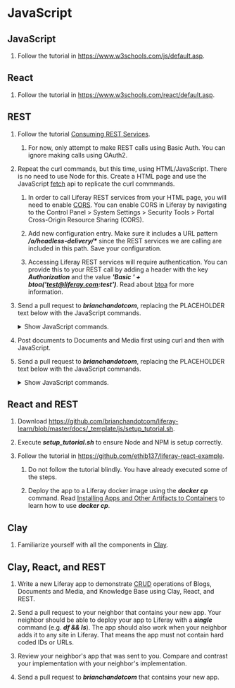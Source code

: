 # JavaScript

## JavaScript

1. Follow the tutorial in https://www.w3schools.com/js/default.asp.

## React

1. Follow the tutorial in https://www.w3schools.com/react/default.asp.

## REST

1. Follow the tutorial [Consuming REST Services](https://learn.liferay.com/dxp/latest/en/headless-delivery/consuming-apis/consuming-rest-services.html).

	1. For now, only attempt to make REST calls using Basic Auth. You can ignore making calls using OAuth2.

1. Repeat the curl commands, but this time, using HTML/JavaScript. There is no need to use Node for this. Create a HTML page and use the JavaScript [fetch](https://developer.mozilla.org/en-US/docs/Web/API/Fetch_API/Using_Fetch) api to replicate the curl commmands.

	1. In order to call Liferay REST services from your HTML page, you will need to enable [CORS](https://developer.mozilla.org/en-US/docs/Web/HTTP/CORS). You can enable CORS in Liferay by navigating to the Control Panel > System Settings > Security Tools > Portal Cross-Origin Resource Sharing (CORS).

	1. Add new configuration entry. Make sure it includes a URL pattern ***/o/headless-delivery/\**** since the REST services we are calling are included in this path. Save your configuration.

	1. Accessing Liferay REST services will require authentication. You can provide this to your REST call by adding a header with the key ***Authorization*** and the value ***'Basic ' + btoa('test@liferay.com:test')***. Read about [btoa](https://developer.mozilla.org/en-US/docs/Web/API/WindowOrWorkerGlobalScope/btoa) for more information.

1. Send a pull request to ***brianchandotcom***, replacing the PLACEHOLDER text below with the JavaScript commands.

	<details>
		<summary>Show JavaScript commands.</summary>

		PLACEHOLDER
	</details>

1. Post documents to Documents and Media first using curl and then with JavaScript.

1. Send a pull request to ***brianchandotcom***, replacing the PLACEHOLDER text below with the JavaScript commands.

	<details>
		<summary>Show JavaScript commands.</summary>

		PLACEHOLDER
	</details>

## React and REST

<!--1. Type ***sudo dnf install nodejs npm*** to install Node and NPM.-->

1. Download https://github.com/brianchandotcom/liferay-learn/blob/master/docs/_template/js/setup_tutorial.sh.

1. Execute ***setup_tutorial.sh*** to ensure Node and NPM is setup correctly.

1. Follow the tutorial in https://github.com/ethib137/liferay-react-example.

	1. Do not follow the tutorial blindly. You have already executed some of the steps.

	1. Deploy the app to a Liferay docker image using the ***docker cp*** command. Read [Installing Apps and Other Artifacts to Containers](https://learn.liferay.com/dxp/latest/en/installation-and-upgrades/installing-liferay/using-liferay-docker-images/installing-apps-and-other-artifacts-to-containers.html) to learn how to use ***docker cp***.

## Clay

1. Familiarize yourself with all the components in [Clay](https://clayui.com/docs/components/index.html).

## Clay, React, and REST

1. Write a new Liferay app to demonstrate [CRUD](https://en.wikipedia.org/wiki/Create,_read,_update_and_delete) operations of Blogs, Documents and Media, and Knowledge Base using Clay, React, and REST.

1. Send a pull request to your neighbor that contains your new app. Your neighbor should be able to deploy your app to Liferay with a ***single*** command (e.g. ***df && ls***). The app should also work when your neighbor adds it to any site in Liferay. That means the app must not contain hard coded IDs or URLs.

1. Review your neighbor's app that was sent to you. Compare and contrast your implementation with your neighbor's implementation.

1. Send a pull request to ***brianchandotcom*** that contains your new app.